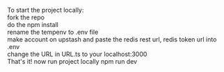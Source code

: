 To start the project locally:<br>
fork the repo<br>
do the npm install <br>
rename the tempenv to .env file<br>
make account on upstash and paste the redis rest url, redis token url into .env<br>
change the URL in URL.ts to your localhost:3000 <br>
That's it! now run project locally npm run dev<br>